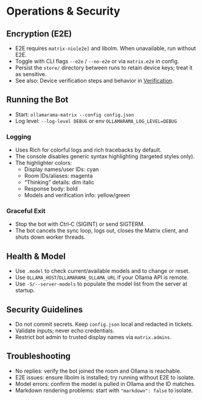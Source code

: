 # Operations & Security

## Encryption (E2E)

- E2E requires `matrix-nio[e2e]` and libolm. When unavailable, run without E2E.
- Toggle with CLI flags `--e2e` / `--no-e2e` or via `matrix.e2e` in config.
- Persist the `store/` directory between runs to retain device keys; treat it as sensitive.
- See also: Device verification steps and behavior in [Verification](verification.md).

## Running the Bot

- Start: `ollamarama-matrix --config config.json`
- Log level: `--log-level DEBUG` or env `OLLAMARAMA_LOG_LEVEL=DEBUG`

### Logging

- Uses Rich for colorful logs and rich tracebacks by default.
- The console disables generic syntax highlighting (targeted styles only).
- The highlighter colors:
  - Display names/user IDs: cyan
  - Room IDs/aliases: magenta
  - “Thinking” details: dim italic
  - Response body: bold
  - Models and verification info: yellow/green

### Graceful Exit

- Stop the bot with Ctrl‑C (SIGINT) or send SIGTERM.
- The bot cancels the sync loop, logs out, closes the Matrix client, and shuts down worker threads.

## Health & Model

- Use `.model` to check current/available models and to change or reset.
- Use `OLLAMA_HOST`/`OLLAMARAMA_OLLAMA_URL` if your Ollama API is remote.
- Use `-S/--server-models` to populate the model list from the server at startup.

## Security Guidelines

- Do not commit secrets. Keep `config.json` local and redacted in tickets.
- Validate inputs; never echo credentials.
- Restrict bot admin to trusted display names via `matrix.admins`.

## Troubleshooting

- No replies: verify the bot joined the room and Ollama is reachable.
- E2E issues: ensure libolm is installed; try running without E2E to isolate.
- Model errors: confirm the model is pulled in Ollama and the ID matches.
- Markdown rendering problems: start with `"markdown": false` to isolate.
